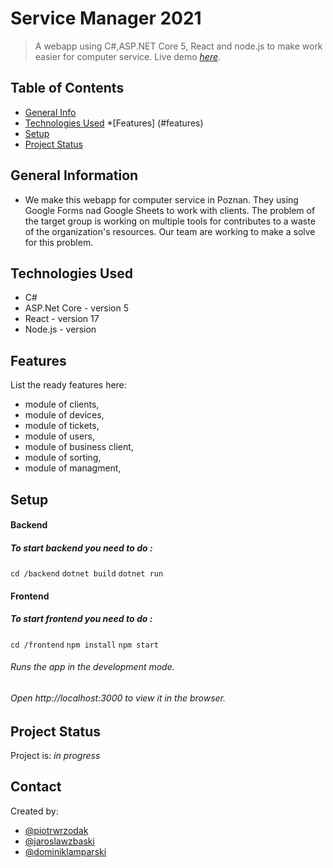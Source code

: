 # Service Manager 2021
> A webapp using  C#,ASP.NET Core 5, React and node.js to make work easier for computer service.
> Live demo [_here_](http://46.41.149.61:5000/). 

## Table of Contents
* [General Info](#general-information)
* [Technologies Used](#technologies-used)
*[Features] (#features)
* [Setup](#setup)
* [Project Status](#project-status)



## General Information
- We make this webapp for computer service in Poznan. They using Google Forms nad Google Sheets to work with clients.
The problem of the target group is working on multiple tools for   contributes to a waste of the organization's resources.
Our team are working to make a solve for this problem.


## Technologies Used
- C# 
- ASP.Net Core - version 5
- React - version 17
- Node.js - version


## Features
List the ready features here:
- module of clients,
- module of devices,
- module of tickets,
- module of users,
- module of business client,
- module of sorting,
- module of managment,



## Setup

#### Backend
##### To start backend you need to do :

 `cd /backend`
 `dotnet build`
 `dotnet run`

#### Frontend 
##### To start frontend you need to do :

 `cd /frontend`
 `npm install`
 `npm start`
###### Runs the app in the development mode.
###### Open http://localhost:3000 to view it in the browser.




## Project Status
Project is: _in progress_ 




## Contact
Created by:
 - [@piotrwrzodak](https://github.com/piotrwrzodak)
 - [@jaroslawzbaski](https://github.com/JarekZb)
 - [@dominiklamparski](https://github.com/dlamparski)
<!-- Optional -->
<!-- ## License -->
<!-- This project is open source and available under the [... License](). -->

<!-- You don't have to include all sections - just the one's relevant to your project -->

